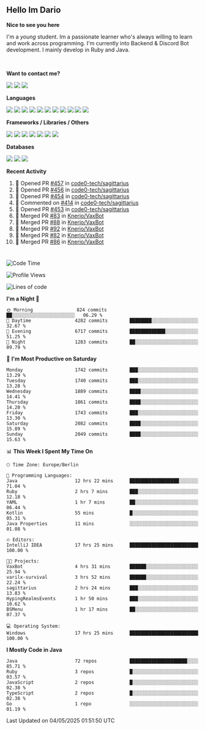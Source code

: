 <h2>Hello Im Dario</h2>

**Nice to see you here**

I'm a *young* student. Im a passionate learner who's always willing to learn and work across
programming. I'm currently into Backend & Discord Bot development. I mainly develop in Ruby and Java.

<br/>

**Want to contact me?**

<a href="https://github.com/knerio"><img src="https://img.shields.io/badge/-Github-blue?style=for-the-badge&logo=github&logoColor=white"/></a> <a href="https://discord.com/users/639416958923702292"><img src="https://img.shields.io/badge/-knerio-blue?style=for-the-badge&logo=discord&logoColor=white"/></a> <a href="https://twitch.tv/dopalos_"><img src="https://img.shields.io/badge/-twitch-blue?style=for-the-badge&logo=twitch&logoColor=white"/></a>

**Languages**

<img src="https://img.shields.io/badge/-Java-blue?style=for-the-badge&logo=java&logoColor=white"/> <img src="https://img.shields.io/badge/-Ruby-blue?style=for-the-badge&logo=Ruby&logoColor=white"/> <img src="https://img.shields.io/badge/-Git-blue?style=for-the-badge&logo=Git&logoColor=white"/> <img src="https://img.shields.io/badge/-HTML-blue?style=for-the-badge&logo=html5&logoColor=white"/> <img src="https://img.shields.io/badge/-CSS-blue?style=for-the-badge&logo=CSS3&logoColor=white"/> <img src="https://img.shields.io/badge/-Javascript-blue?style=for-the-badge&logo=javascript&logoColor=white"/> <img src="https://img.shields.io/badge/-Typescript-blue?style=for-the-badge&logo=TypeScript&logoColor=white"/> <img src="https://img.shields.io/badge/-Kotlin-blue?style=for-the-badge&logo=kotlin&logoColor=white"/> <img src="https://img.shields.io/badge/-SQL-blue?style=for-the-badge&logo=MYSQL&logoColor=white"/> <img src="https://img.shields.io/badge/-Markdown-blue?style=for-the-badge&logo=Markdown&logoColor=white"/> <img src="https://img.shields.io/badge/-JSON-blue?style=for-the-badge&logo=JSON&logoColor=white"/>
<br/>

 **Frameworks / Libraries / Others**

<img src="https://img.shields.io/badge/-Ruby_On_Rails-blue?style=for-the-badge&logo=ruby-on-rails&logoColor=white"/> <img src="https://img.shields.io/badge/-JDA-blue?style=for-the-badge&logo=JDA&logoColor=white"/> <img src="https://img.shields.io/badge/-Bootstrap-blue?style=for-the-badge&logo=Bootstrap&logoColor=white"/> <img src="https://img.shields.io/badge/-Node.JS-blue?style=for-the-badge&logo=node.js&logoColor=white"/> <img src="https://img.shields.io/badge/-React-blue?style=for-the-badge&logo=React&logoColor=white"/> <img src="https://img.shields.io/badge/-Express-blue?style=for-the-badge&logo=Express&logoColor=white"/> <img src="https://img.shields.io/badge/-Next.Js-blue?style=for-the-badge&logo=Next.Js&logoColor=white"/>

**Databases**

<img src="https://img.shields.io/badge/-MongoDB-blue?style=for-the-badge&logo=mongodb&logoColor=white"/> <img src="https://img.shields.io/badge/-MariaDB-blue?style=for-the-badge&logo=MariaDB&logoColor=white"/>
<img src="https://img.shields.io/badge/-PostgreSQL-blue?style=for-the-badge&logo=PostgreSQl&logoColor=white"/>

**Recent Activity**

<!--RECENT_ACTIVITY:start-->
1. 💪 Opened PR [#457](https://github.com/code0-tech/sagittarius/pull/457) in [code0-tech/sagittarius](https://github.com/code0-tech/sagittarius)<br>
2. 💪 Opened PR [#456](https://github.com/code0-tech/sagittarius/pull/456) in [code0-tech/sagittarius](https://github.com/code0-tech/sagittarius)<br>
3. 💪 Opened PR [#454](https://github.com/code0-tech/sagittarius/pull/454) in [code0-tech/sagittarius](https://github.com/code0-tech/sagittarius)<br>
4. 💬 Commented on [#414](https://github.com/code0-tech/sagittarius/issues/414#issuecomment-2845538415) in [code0-tech/sagittarius](https://github.com/code0-tech/sagittarius)<br>
5. 💪 Opened PR [#453](https://github.com/code0-tech/sagittarius/pull/453) in [code0-tech/sagittarius](https://github.com/code0-tech/sagittarius)<br>
6. 🎉 Merged PR [#83](https://github.com/Knerio/VaxBot/pull/83) in [Knerio/VaxBot](https://github.com/Knerio/VaxBot)<br>
7. 🎉 Merged PR [#88](https://github.com/Knerio/VaxBot/pull/88) in [Knerio/VaxBot](https://github.com/Knerio/VaxBot)<br>
8. 🎉 Merged PR [#92](https://github.com/Knerio/VaxBot/pull/92) in [Knerio/VaxBot](https://github.com/Knerio/VaxBot)<br>
9. 🎉 Merged PR [#82](https://github.com/Knerio/VaxBot/pull/82) in [Knerio/VaxBot](https://github.com/Knerio/VaxBot)<br>
10. 🎉 Merged PR [#86](https://github.com/Knerio/VaxBot/pull/86) in [Knerio/VaxBot](https://github.com/Knerio/VaxBot)<br>
<!--RECENT_ACTIVITY:end-->
 
#

<!--START_SECTION:waka-->
![Code Time](http://img.shields.io/badge/Code%20Time-1%2C102%20hrs%2024%20mins-blue)

![Profile Views](http://img.shields.io/badge/Profile%20Views-0-blue)

![Lines of code](https://img.shields.io/badge/From%20Hello%20World%20I%27ve%20Written-1.1%20million%20lines%20of%20code-blue)

**I'm a Night 🦉** 

```text
🌞 Morning                824 commits         ██░░░░░░░░░░░░░░░░░░░░░░░   06.29 % 
🌆 Daytime                4282 commits        ████████░░░░░░░░░░░░░░░░░   32.67 % 
🌃 Evening                6717 commits        █████████████░░░░░░░░░░░░   51.25 % 
🌙 Night                  1283 commits        ██░░░░░░░░░░░░░░░░░░░░░░░   09.79 % 
```
📅 **I'm Most Productive on Saturday** 

```text
Monday                   1742 commits        ███░░░░░░░░░░░░░░░░░░░░░░   13.29 % 
Tuesday                  1740 commits        ███░░░░░░░░░░░░░░░░░░░░░░   13.28 % 
Wednesday                1889 commits        ████░░░░░░░░░░░░░░░░░░░░░   14.41 % 
Thursday                 1861 commits        ████░░░░░░░░░░░░░░░░░░░░░   14.20 % 
Friday                   1743 commits        ███░░░░░░░░░░░░░░░░░░░░░░   13.30 % 
Saturday                 2082 commits        ████░░░░░░░░░░░░░░░░░░░░░   15.89 % 
Sunday                   2049 commits        ████░░░░░░░░░░░░░░░░░░░░░   15.63 % 
```


📊 **This Week I Spent My Time On** 

```text
🕑︎ Time Zone: Europe/Berlin

💬 Programming Languages: 
Java                     12 hrs 22 mins      ██████████████████░░░░░░░   71.04 % 
Ruby                     2 hrs 7 mins        ███░░░░░░░░░░░░░░░░░░░░░░   12.18 % 
YAML                     1 hr 7 mins         ██░░░░░░░░░░░░░░░░░░░░░░░   06.44 % 
Kotlin                   55 mins             █░░░░░░░░░░░░░░░░░░░░░░░░   05.31 % 
Java Properties          11 mins             ░░░░░░░░░░░░░░░░░░░░░░░░░   01.08 % 

🔥 Editors: 
IntelliJ IDEA            17 hrs 25 mins      █████████████████████████   100.00 % 

🐱‍💻 Projects: 
VaxBot                   4 hrs 31 mins       ██████░░░░░░░░░░░░░░░░░░░   25.94 % 
varilx-survival          3 hrs 52 mins       ██████░░░░░░░░░░░░░░░░░░░   22.24 % 
sagittarius              2 hrs 24 mins       ███░░░░░░░░░░░░░░░░░░░░░░   13.83 % 
HypingRealmsEvents       1 hr 50 mins        ███░░░░░░░░░░░░░░░░░░░░░░   10.62 % 
BSMenu                   1 hr 17 mins        ██░░░░░░░░░░░░░░░░░░░░░░░   07.37 % 

💻 Operating System: 
Windows                  17 hrs 25 mins      █████████████████████████   100.00 % 
```

**I Mostly Code in Java** 

```text
Java                     72 repos            █████████████████████░░░░   85.71 % 
Ruby                     3 repos             █░░░░░░░░░░░░░░░░░░░░░░░░   03.57 % 
JavaScript               2 repos             █░░░░░░░░░░░░░░░░░░░░░░░░   02.38 % 
TypeScript               2 repos             █░░░░░░░░░░░░░░░░░░░░░░░░   02.38 % 
Go                       1 repo              ░░░░░░░░░░░░░░░░░░░░░░░░░   01.19 % 
```




 Last Updated on 04/05/2025 01:51:50 UTC
<!--END_SECTION:waka-->

